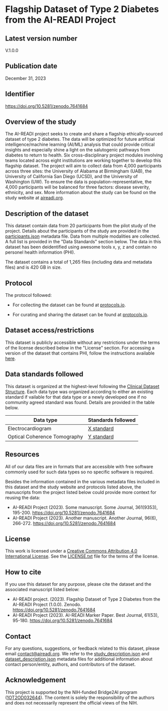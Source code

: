 
# Flagship Dataset of Type 2 Diabetes from the AI-READI Project


## Latest version number
 V.1.0.0

## Publication date
December 31, 2023

## Identifier
https://doi.org/10.5281/zenodo.7641684

## Overview of the study
The AI-READI project seeks to create and share a flagship ethically-sourced dataset of type 2 diabetes. The data will be optimized for future artificial intelligence/machine learning (AI/ML) analysis that could provide critical insights and especially shine a light on the salutogenic pathways from diabetes to return to health. Six cross-disciplinary project modules involving teams located across eight institutions are working together to develop this flagship dataset. The project will aim to collect data from 4,000 participants across three sites: the University of Alabama at Birmingham (UAB), the University of California San Diego (UCSD), and the University of Washington (UW). To ensure the data is population-representative, the 4,000 participants will be balanced for three factors: disease severity, ethnicity, and sex. More information about the study can be found on the study website at [aireadi.org](https://aireadi.org). 

## Description of the dataset
This dataset contain data from 20 participants from the pilot study of the project. Details about the participants of the study are provided in the [participants.json](participants.json) metadata file. Data from multiple modalities are collected. A full list is provided in the "Data Standards" section below. The data in this dataset has been deidentified using awesome tools x, y, z and contain no personel health information (PHI).  

The dataset contains a total of 1,265 files (including data and metadata files) and is 420 GB in size.

## Protocol
The protocol followed:
- For collecting the dataset can be found at [protocols.io](https://protocols.io/).

- For curating and sharing the dataset can be found at [protocols.io](https://protocols.io/). 

## Dataset access/restrictions
This dataset is publicly accessible without any restrictions under the terms of the license described below in the "License" section. For accessing a version of the dataset that contains PHI, follow the instructions available [here](https://aireadi.org/).

## Data standards followed
This dataset is organized at the highest-level following the [Clinical Dataset Structure](https://github.com/AI-READI/high-level-dataset-structure). Each data type was organized according to either an existing standard if vailable for that data type or a newly developed one if no community agreed standard was found. Details are provided in the table below.

| Data type      | Standards followed |
| ----------- | ----------- |
| Electrocardiogram      | [X standard]()       |
| Optical Coherence Tomography   | [Y standard]()      |

## Resources
All of our data files are in formats that are accessible with free software commonly used for such data types so no specific software is required.

Besides the information contained in the various metadata files included in this dataset and the study website and protocols listed above, the manuscripts from the project listed below could provide more context for reusing the data:
- AI-READI Project (2023). Some manuscript. Some Journal, 361(9353), 195-200. https://doi.org/10.5281/zenodo.7641684
- AI-READI Project (2023). Another manuscript. Another Journal, 96(6), 266-272. https://doi.org/10.5281/zenodo.7641684

## License
This work is licensed under a [Creative Commons Attribution 4.0 International License](http://creativecommons.org/licenses/by/4.0/). See the [LICENSE.txt](LICENSE.txt) file for the terms of the license.

## How to cite
 If you use this dataset for any purpose, please cite the dataset and the associated manuscript listed below:
 - AI-READI project. (2023). Flagship Dataset of Type 2 Diabetes from the AI-READI Project (1.0.0). Zenodo. https://doi.org/10.5281/zenodo.7641684
 - AI-READI Project (2023). AI-READI Marker Paper. Best Journal, 61(53), 95-180. https://doi.org/10.5281/zenodo.7641684

## Contact
For any questions, suggestions, or feedback related to this dataset, please email contact@aireadi.org. We refer to the [study_description.json](study_description.json) and [dataset_description.json](dataset_description.json) metadata files for additional information about contact person/entity, authors, and contributors of the dataset.

## Acknowledgement
This project is supported by the NIH-funded Bridge2AI program ([1OT2OD032644](https://reporter.nih.gov/search/1ADgncihCk6fdMRJdCnBjg/project-details/10471118)). The content is solely the responsibility of the authors and does not necessarily represent the official views of the NIH.
